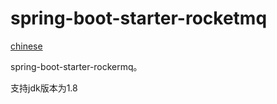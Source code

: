 spring-boot-starter-rocketmq
===================================

[chinese](https://github.com/AlittleBitch/spring-boot-starter-rocketmq/blob/master/README.md)

spring-boot-starter-rockermq。

支持jdk版本为1.8

